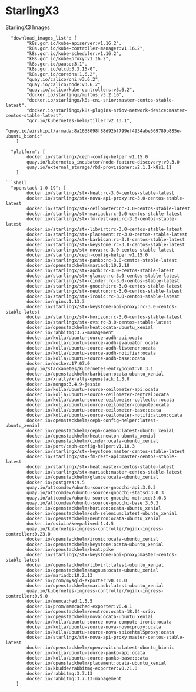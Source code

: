 # StarlingX3
StarlingX3 Images

```shell
  "download_images_list": [
        "k8s.gcr.io/kube-apiserver:v1.16.2",
        "k8s.gcr.io/kube-controller-manager:v1.16.2",
        "k8s.gcr.io/kube-scheduler:v1.16.2",
        "k8s.gcr.io/kube-proxy:v1.16.2",
        "k8s.gcr.io/pause:3.1",
        "k8s.gcr.io/etcd:3.3.15-0",
        "k8s.gcr.io/coredns:1.6.2",
        "quay.io/calico/cni:v3.6.2",
        "quay.io/calico/node:v3.6.2",
        "quay.io/calico/kube-controllers:v3.6.2",
        "docker.io/starlingx/multus:v3.2.16",
        "docker.io/starlingx/k8s-cni-sriov:master-centos-stable-latest",
        "docker.io/starlingx/k8s-plugins-sriov-network-device:master-centos-stable-latest",
        "gcr.io/kubernetes-helm/tiller:v2.13.1",
        "quay.io/airshipit/armada:8a1638098f88d92bf799ef4934abe569789b885e-ubuntu_bionic"
    ]
```

```shell
  "platform": [
        docker.io/starlingx/ceph-config-helper:v1.15.0
        quay.io/kubernetes_incubator/node-feature-discovery:v0.3.0
        quay.io/external_storage/rbd-provisioner:v2.1.1-k8s1.11
    ]

```shell
  "openstack-1.0-19": [
        docker.io/starlingx/stx-heat:rc-3.0-centos-stable-latest
        docker.io/starlingx/stx-nova-api-proxy:rc-3.0-centos-stable-latest
        docker.io/starlingx/stx-ceilometer:rc-3.0-centos-stable-latest
        docker.io/starlingx/stx-mariadb:rc-3.0-centos-stable-latest
        docker.io/starlingx/stx-fm-rest-api:rc-3.0-centos-stable-latest
        docker.io/starlingx/stx-libvirt:rc-3.0-centos-stable-latest
        docker.io/starlingx/stx-placement:rc-3.0-centos-stable-latest
        docker.io/starlingx/stx-barbican:rc-3.0-centos-stable-latest
        docker.io/starlingx/stx-keystone:rc-3.0-centos-stable-latest
        docker.io/starlingx/stx-nova:rc-3.0-centos-stable-latest
        docker.io/starlingx/ceph-config-helper:v1.15.0
        docker.io/starlingx/stx-panko:rc-3.0-centos-stable-latest
        docker.io/openstackhelm/mariadb:10.2.18
        docker.io/starlingx/stx-aodh:rc-3.0-centos-stable-latest
        docker.io/starlingx/stx-glance:rc-3.0-centos-stable-latest
        docker.io/starlingx/stx-cinder:rc-3.0-centos-stable-latest
        docker.io/starlingx/stx-gnocchi:rc-3.0-centos-stable-latest
        docker.io/starlingx/stx-neutron:rc-3.0-centos-stable-latest
        docker.io/starlingx/stx-ironic:rc-3.0-centos-stable-latest
        docker.io/nginx:1.13.3
        docker.io/starlingx/stx-keystone-api-proxy:rc-3.0-centos-stable-latest
        docker.io/starlingx/stx-horizon:rc-3.0-centos-stable-latest
        docker.io/starlingx/stx-ovs:rc-3.0-centos-stable-latest
        docker.io/openstackhelm/heat:ocata-ubuntu_xenial
        docker.io/rabbitmq:3.7-management
        docker.io/kolla/ubuntu-source-aodh-api:ocata
        docker.io/kolla/ubuntu-source-aodh-evaluator:ocata
        docker.io/kolla/ubuntu-source-aodh-listener:ocata
        docker.io/kolla/ubuntu-source-aodh-notifier:ocata
        docker.io/kolla/ubuntu-source-aodh-base:ocata
        docker.io/docker:17.07.0
        quay.io/stackanetes/kubernetes-entrypoint:v0.3.1
        docker.io/openstackhelm/barbican:ocata-ubuntu_xenial
        docker.io/xrally/xrally-openstack:1.3.0
        docker.io/mongo:3.4.9-jessie
        docker.io/kolla/ubuntu-source-ceilometer-api:ocata
        docker.io/kolla/ubuntu-source-ceilometer-central:ocata
        docker.io/kolla/ubuntu-source-ceilometer-collector:ocata
        docker.io/kolla/ubuntu-source-ceilometer-compute:ocata
        docker.io/kolla/ubuntu-source-ceilometer-base:ocata
        docker.io/kolla/ubuntu-source-ceilometer-notification:ocata
        docker.io/openstackhelm/ceph-config-helper:latest-ubuntu_xenial
        docker.io/openstackhelm/ceph-daemon:latest-ubuntu_xenial
        docker.io/openstackhelm/heat:newton-ubuntu_xenial
        docker.io/openstackhelm/cinder:ocata-ubuntu_xenial
        docker.io/port/ceph-config-helper:v1.10.3
        docker.io/starlingx/stx-keystone:master-centos-stable-latest
        docker.io/starlingx/stx-fm-rest-api:master-centos-stable-latest
        docker.io/starlingx/stx-heat:master-centos-stable-latest
        docker.io/starlingx/stx-mariadb:master-centos-stable-latest
        docker.io/openstackhelm/glance:ocata-ubuntu_xenial
        docker.io/postgres:9.5
        quay.io/attcomdev/ubuntu-source-gnocchi-api:3.0.3
        quay.io/attcomdev/ubuntu-source-gnocchi-statsd:3.0.3
        quay.io/attcomdev/ubuntu-source-gnocchi-metricd:3.0.3
        quay.io/attcomdev/ubuntu-source-gnocchi-base:3.0.3
        docker.io/openstackhelm/horizon:ocata-ubuntu_xenial
        docker.io/openstackhelm/osh-selenium:latest-ubuntu_xenial
        docker.io/openstackhelm/neutron:ocata-ubuntu_xenial
        docker.io/osixia/keepalived:1.4.5
        quay.io/kubernetes-ingress-controller/nginx-ingress-controller:0.23.0
        docker.io/openstackhelm/ironic:ocata-ubuntu_xenial
        docker.io/openstackhelm/keystone:ocata-ubuntu_xenial
        docker.io/openstackhelm/heat:pike
        docker.io/starlingx/stx-keystone-api-proxy:master-centos-stable-latest
        docker.io/openstackhelm/libvirt:latest-ubuntu_xenial
        docker.io/openstackhelm/magnum:ocata-ubuntu_xenial
        docker.io/mariadb:10.2.13
        docker.io/prom/mysqld-exporter:v0.10.0
        docker.io/openstackhelm/mariadb:latest-ubuntu_xenial
        quay.io/kubernetes-ingress-controller/nginx-ingress-controller:0.9.0
        docker.io/memcached:1.5.5
        docker.io/prom/memcached-exporter:v0.4.1
        docker.io/openstackhelm/neutron:ocata-18.04-sriov
        docker.io/openstackhelm/nova:ocata-ubuntu_xenial
        docker.io/kolla/ubuntu-source-nova-compute-ironic:ocata
        docker.io/kolla/ubuntu-source-nova-novncproxy:ocata
        docker.io/kolla/ubuntu-source-nova-spicehtml5proxy:ocata
        docker.io/starlingx/stx-nova-api-proxy:master-centos-stable-latest
        docker.io/openstackhelm/openvswitch:latest-ubuntu_bionic
        docker.io/kolla/ubuntu-source-panko-api:ocata
        docker.io/kolla/ubuntu-source-panko-base:ocata
        docker.io/openstackhelm/placement:ocata-ubuntu_xenial
        docker.io/kbudde/rabbitmq-exporter:v0.21.0
        docker.io/rabbitmq:3.7.13
        docker.io/rabbitmq:3.7.13-management
    ]
```
